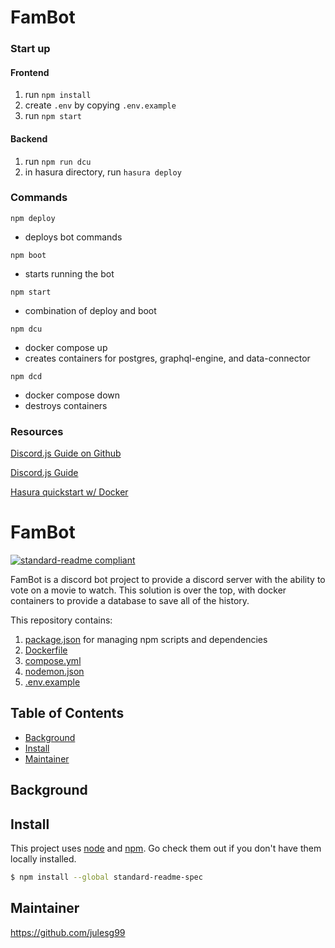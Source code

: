 # FamBot

### Start up

#### Frontend

1. run `npm install`
2. create `.env` by copying `.env.example`
3. run `npm start`

#### Backend

1. run `npm run dcu`
2. in hasura directory, run `hasura deploy`

### Commands

`npm deploy`

- deploys bot commands

`npm boot`

- starts running the bot

`npm start`

- combination of deploy and boot

`npm dcu`

- docker compose up
- creates containers for postgres, graphql-engine, and data-connector

`npm dcd`

- docker compose down
- destroys containers

### Resources

[Discord.js Guide on Github](https://github.com/discordjs/guide/tree/main)

[Discord.js Guide](https://discordjs.guide/creating-your-bot/)

[Hasura quickstart w/ Docker](https://hasura.io/docs/latest/getting-started/docker-simple/#step-2-connect-a-database)

# FamBot

[![standard-readme compliant](https://img.shields.io/badge/readme%20style-standard-brightgreen.svg?style=flat-square)](https://github.com/RichardLitt/standard-readme)

FamBot is a discord bot project to provide a discord server with the ability to vote on a movie to watch. This solution is over the top, with docker containers to provide a database to save all of the history.

This repository contains:

1. [package.json](package.json) for managing npm scripts and dependencies
2. [Dockerfile](Dockerfile)
3. [compose.yml](compose.yml)
4. [nodemon.json](nodemon.json)
5. [.env.example](.env.example)

## Table of Contents

- [Background](#background)
- [Install](#install)
- [Maintainer](#maintainer)

## Background

## Install

This project uses [node](http://nodejs.org) and [npm](https://npmjs.com). Go check them out if you don't have them locally installed.

```sh
$ npm install --global standard-readme-spec
```

## Maintainer

https://github.com/julesg99
